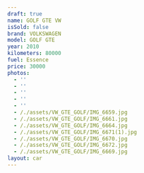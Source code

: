 ```yaml
---
draft: true
name: GOLF GTE VW
isSold: false
brand: VOLKSWAGEN
model: GOLF GTE
year: 2010
kilometers: 80000
fuel: Essence
price: 30000
photos:
  - ''
  - ''
  - ''
  - ''
  - ''
  - /./assets/VW_GTE_GOLF/IMG_6659.jpg
  - /./assets/VW_GTE_GOLF/IMG_6661.jpg
  - /./assets/VW_GTE_GOLF/IMG_6664.jpg
  - /./assets/VW_GTE_GOLF/IMG_6671(1).jpg
  - /./assets/VW_GTE_GOLF/IMG_6670.jpg
  - /./assets/VW_GTE_GOLF/IMG_6672.jpg
  - /./assets/VW_GTE_GOLF/IMG_6669.jpg
layout: car
---
```


